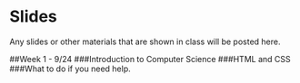 # Slides
Any slides or other materials that are shown in class will be posted here.

##Week 1 - 9/24
###Introduction to Computer Science
###HTML and CSS
###What to do if you need help.
